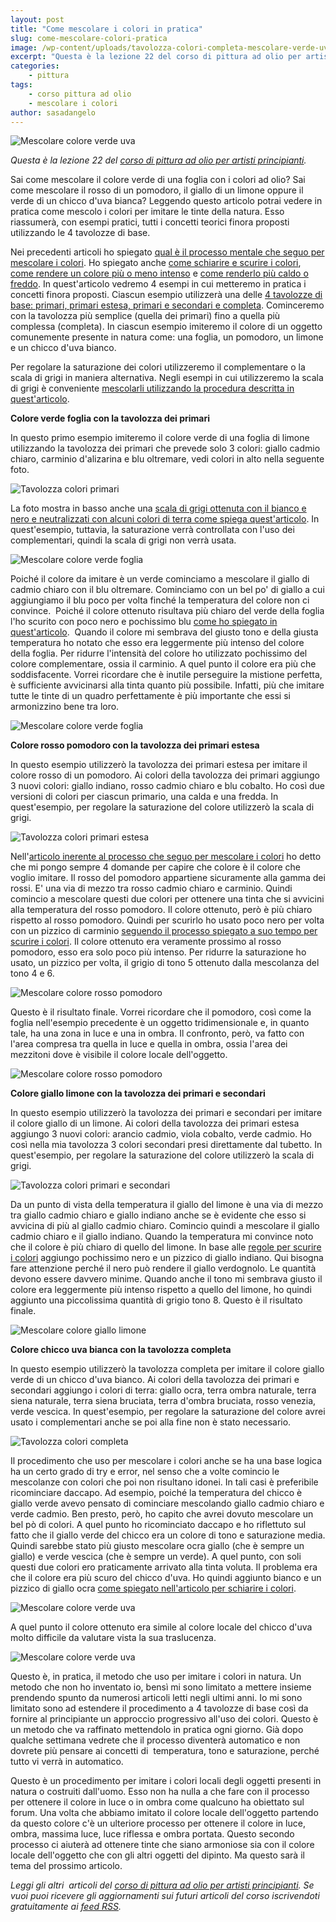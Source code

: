 ```yaml
---
layout: post
title: "Come mescolare i colori in pratica"
slug: come-mescolare-colori-pratica
image: /wp-content/uploads/tavolozza-colori-completa-mescolare-verde-uva.JPG
excerpt: "Questa è la lezione 22 del corso di pittura ad olio per artisti principianti. Sai come mescolare il colore verde di una foglia con i colori ad olio? Sai"
categories:
    - pittura
tags:
    - corso pittura ad olio
    - mescolare i colori
author: sasadangelo
---
```


![Mescolare colore verde uva](https://www.disegnoepittura.it/wp-content/uploads/tavolozza-colori-completa-mescolare-verde-uva.JPG "Mescolare colore verde uva")

_Questa è la lezione 22 del [corso di pittura ad olio per artisti principianti](https://www.disegnoepittura.it/corso-pittura-olio-artisti-principianti-2/)._

Sai come mescolare il colore verde di una foglia con i colori ad olio? Sai come mescolare il rosso di un pomodoro, il giallo di un limone oppure il verde di un chicco d'uva bianca? Leggendo questo articolo potrai vedere in pratica come mescolo i colori per imitare le tinte della natura. Esso riassumerà, con esempi pratici, tutti i concetti teorici finora proposti utilizzando le 4 tavolozze di base.

Nei precedenti articoli ho spiegato [qual è il processo mentale che seguo per mescolare i colori](https://www.disegnoepittura.it/come-mescolare-colori-imitare-tinte/). Ho spiegato anche [come schiarire e scurire i colori](https://www.disegnoepittura.it/come-schiarire-scurire-colori/), [come rendere un colore più o meno intenso](https://www.disegnoepittura.it/come-regolare-saturazione-colore/) e [come renderlo più caldo o freddo](https://www.disegnoepittura.it/come-rendere-un-colore-piu-caldo-o-freddo/). In quest'articolo vedremo 4 esempi in cui metteremo in pratica i concetti finora proposti. Ciascun esempio utilizzerà una delle [4 tavolozze di base: primari, primari estesa, primari e secondari e completa](https://www.disegnoepittura.it/scelta-dei-colori-da-acquistare/). Cominceremo con la tavolozza più semplice (quella dei primari) fino a quella più complessa (completa). In ciascun esempio imiteremo il colore di un oggetto comunemente presente in natura come: una foglia, un pomodoro, un limone e un chicco d'uva bianco.

Per regolare la saturazione dei colori utilizzeremo il complementare o la scala di grigi in maniera alternativa. Negli esempi in cui utilizzeremo la scala di grigi è conveniente [mescolarli utilizzando la procedura descritta in quest'articolo](https://www.disegnoepittura.it/come-mescolare-colori-realizzare-chiaroscuro/).

**Colore verde foglia con la tavolozza dei primari**

In questo primo esempio imiteremo il colore verde di una foglia di limone utilizzando la tavolozza dei primari che prevede solo 3 colori: giallo cadmio chiaro, carminio d'alizarina e blu oltremare, vedi colori in alto nella seguente foto.

![Tavolozza colori primari](https://www.disegnoepittura.it/wp-content/uploads/tavolozza-colori-primari.JPG "Tavolozza colori primari")

La foto mostra in basso anche una [scala di grigi ottenuta con il bianco e nero e neutralizzati con alcuni colori di terra come spiega quest'articolo](https://www.disegnoepittura.it/come-mescolare-colori-realizzare-chiaroscuro/). In quest'esempio, tuttavia, la saturazione verrà controllata con l'uso dei complementari, quindi la scala di grigi non verrà usata.

![Mescolare colore verde foglia](https://www.disegnoepittura.it/wp-content/uploads/tavolozza-colori-primari-mescolare-verde-foglia.JPG "Mescolare colore verde foglia")

Poiché il colore da imitare è un verde cominciamo a mescolare il giallo di cadmio chiaro con il blu oltremare. Cominciamo con un bel po' di giallo a cui aggiungiamo il blu poco per volta finché la temperatura del colore non ci convince.  Poiché il colore ottenuto risultava più chiaro del verde della foglia l'ho scurito con poco nero e pochissimo blu [come ho spiegato in quest'articolo](https://www.disegnoepittura.it/come-schiarire-scurire-colori/).  Quando il colore mi sembrava del giusto tono e della giusta temperatura ho notato che esso era leggermente più intenso del colore della foglia. Per ridurre l'intensità del colore ho utilizzato pochissimo del colore complementare, ossia il carminio. A quel punto il colore era più che soddisfacente. Vorrei ricordare che è inutile perseguire la mistione perfetta, è sufficiente avvicinarsi alla tinta quanto più possibile. Infatti, più che imitare tutte le tinte di un quadro perfettamente è più importante che essi si armonizzino bene tra loro.

![Mescolare colore verde foglia](https://www.disegnoepittura.it/wp-content/uploads/mescolare-colore-verde-foglia.JPG "Mescolare colore verde foglia")

**Colore rosso pomodoro con la tavolozza dei primari estesa**

In questo esempio utilizzerò la tavolozza dei primari estesa per imitare il colore rosso di un pomodoro. Ai colori della tavolozza dei primari aggiungo 3 nuovi colori: giallo indiano, rosso cadmio chiaro e blu cobalto. Ho così due versioni di colori per ciascun primario, una calda e una fredda. In quest'esempio, per regolare la saturazione del colore utilizzerò la scala di grigi.

![Tavolozza colori primari estesa](https://www.disegnoepittura.it/wp-content/uploads/tavolozza-colori-primari-estesa.JPG "Tavolozza colori primari estesa")

Nell'[articolo inerente al processo che seguo per mescolare i colori](https://www.disegnoepittura.it/come-mescolare-colori-imitare-tinte/) ho detto che mi pongo sempre 4 domande per capire che colore è il colore che voglio imitare. Il rosso del pomodoro appartiene sicuramente alla gamma dei rossi. E' una via di mezzo tra rosso cadmio chiaro e carminio. Quindi comincio a mescolare questi due colori per ottenere una tinta che si avvicini alla temperatura del rosso pomodoro. Il colore ottenuto, però è più chiaro rispetto al rosso pomodoro. Quindi per scurirlo ho usato poco nero per volta con un pizzico di carminio [seguendo il processo spiegato a suo tempo per scurire i colori](https://www.disegnoepittura.it/come-schiarire-scurire-colori/). Il colore ottenuto era veramente prossimo al rosso pomodoro, esso era solo poco più intenso. Per ridurre la saturazione ho usato, un pizzico per volta, il grigio di tono 5 ottenuto dalla mescolanza del tono 4 e 6.

![Mescolare colore rosso pomodoro](https://www.disegnoepittura.it/wp-content/uploads/tavolozza-colori-primari-estesa-mescolare-rosso-pomodoro.JPG "Mescolare colore rosso pomodoro")

Questo è il risultato finale. Vorrei ricordare che il pomodoro, così come la foglia nell'esempio precedente è un oggetto tridimensionale e, in quanto tale, ha una zona in luce e una in ombra. Il confronto, però, va fatto con l'area compresa tra quella in luce e quella in ombra, ossia l'area dei mezzitoni dove è visibile il colore locale dell'oggetto.

![Mescolare colore rosso pomodoro](https://www.disegnoepittura.it/wp-content/uploads/mescolare-colore-rosso-pomodoro.JPG "Mescolare colore rosso pomodoro")

**Colore giallo limone con la tavolozza dei primari e secondari**

In questo esempio utilizzerò la tavolozza dei primari e secondari per imitare il colore giallo di un limone. Ai colori della tavolozza dei primari estesa aggiungo 3 nuovi colori: arancio cadmio, viola cobalto, verde cadmio. Ho così nella mia tavolozza 3 colori secondari presi direttamente dal tubetto. In quest'esempio, per regolare la saturazione del colore utilizzerò la scala di grigi.

![Tavolozza colori primari e secondari](https://www.disegnoepittura.it/wp-content/uploads/tavolozza-colori-primari-secondari-mescolare-giallo-limone.JPG "Tavolozza colori primari e secondari")

Da un punto di vista della temperatura il giallo del limone è una via di mezzo tra giallo cadmio chiaro e giallo indiano anche se è evidente che esso si avvicina di più al giallo cadmio chiaro. Comincio quindi a mescolare il giallo cadmio chiaro e il giallo indiano. Quando la temperatura mi convince noto che il colore è più chiaro di quello del limone. In base alle [regole per scurire i colori](https://www.disegnoepittura.it/come-schiarire-scurire-colori/) aggiungo pochissimo nero e un pizzico di giallo indiano. Qui bisogna fare attenzione perché il nero può rendere il giallo verdognolo. Le quantità devono essere davvero minime. Quando anche il tono mi sembrava giusto il colore era leggermente più intenso rispetto a quello del limone, ho quindi aggiunto una piccolissima quantità di grigio tono 8. Questo è il risultato finale.

![Mescolare colore giallo limone](https://www.disegnoepittura.it/wp-content/uploads/mescolare-giallo-limone.JPG "Mescolare colore giallo limone")

**Colore chicco uva bianca con la tavolozza completa**

In questo esempio utilizzerò la tavolozza completa per imitare il colore giallo verde di un chicco d'uva bianco. Ai colori della tavolozza dei primari e secondari aggiungo i colori di terra: giallo ocra, terra ombra naturale, terra siena naturale, terra siena bruciata, terra d'ombra bruciata, rosso venezia, verde vescica. In quest'esempio, per regolare la saturazione del colore avrei usato i complementari anche se poi alla fine non è stato necessario.

![Tavolozza colori completa](https://www.disegnoepittura.it/wp-content/uploads/tavolozza-colori-completa.JPG "Tavolozza colori completa")

Il procedimento che uso per mescolare i colori anche se ha una base logica ha un certo grado di try e error, nel senso che a volte comincio le mescolanze con colori che poi non risultano idonei. In tali casi è preferibile ricominciare daccapo. Ad esempio, poiché la temperatura del chicco è giallo verde avevo pensato di cominciare mescolando giallo cadmio chiaro e verde cadmio. Ben presto, però, ho capito che avrei dovuto mescolare un bel pò di colori. A quel punto ho ricominciato daccapo e ho riflettuto sul fatto che il giallo verde del chicco era un colore di tono e saturazione media. Quindi sarebbe stato più giusto mescolare ocra giallo (che è sempre un giallo) e verde vescica (che è sempre un verde). A quel punto, con soli questi due colori ero praticamente arrivato alla tinta voluta. Il problema era che il colore era più scuro del chicco d'uva. Ho quindi aggiunto bianco e un pizzico di giallo ocra [come spiegato nell'articolo per schiarire i colori](https://www.disegnoepittura.it/come-schiarire-scurire-colori/).

![Mescolare colore verde uva](https://www.disegnoepittura.it/wp-content/uploads/tavolozza-colori-completa-mescolare-verde-uva.JPG "Mescolare colore verde uva")

A quel punto il colore ottenuto era simile al colore locale del chicco d'uva molto difficile da valutare vista la sua traslucenza.

![Mescolare colore verde uva](https://www.disegnoepittura.it/wp-content/uploads/mescolare-verde-uva.JPG "Mescolare colore verde uva")

Questo è, in pratica, il metodo che uso per imitare i colori in natura. Un metodo che non ho inventato io, bensì mi sono limitato a mettere insieme prendendo spunto da numerosi articoli letti negli ultimi anni. Io mi sono limitato sono ad estendere il procedimento a 4 tavolozze di base così da fornire al principiante un approccio progressivo all'uso dei colori. Questo è un metodo che va raffinato mettendolo in pratica ogni giorno. Già dopo qualche settimana vedrete che il processo diventerà automatico e non dovrete più pensare ai concetti di  temperatura, tono e saturazione, perché tutto vi verrà in automatico.

Questo è un procedimento per imitare i colori locali degli oggetti presenti in natura o costruiti dall'uomo. Esso non ha nulla a che fare con il processo per ottenere il colore in luce o in ombra come qualcuno ha obiettato sul forum. Una volta che abbiamo imitato il colore locale dell'oggetto partendo da questo colore c'è un ulteriore processo per ottenere il colore in luce, ombra, massima luce, luce riflessa e ombra portata. Questo secondo processo ci aiuterà ad ottenere tinte che siano armoniose sia con il colore locale dell'oggetto che con gli altri oggetti del dipinto. Ma questo sarà il tema del prossimo articolo.

_Leggi gli altri  articoli del [corso di pittura ad olio per artisti principianti](https://www.disegnoepittura.it/corso-pittura-olio-artisti-principianti-2/). Se vuoi puoi ricevere gli aggiornamenti sui futuri articoli del corso iscrivendoti gratuitamente ai [feed RSS](http://feeds2.feedburner.com/DisegnoPittura)._
